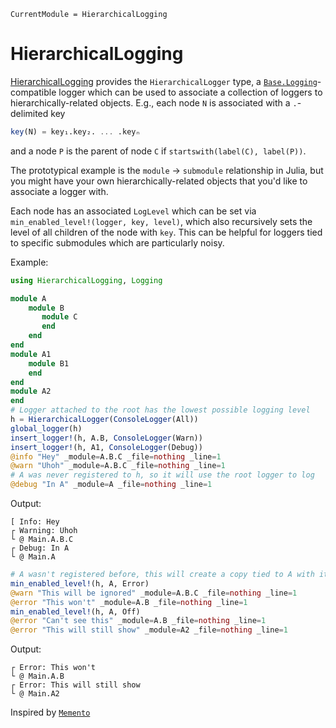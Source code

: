 ```@meta
CurrentModule = HierarchicalLogging
```

# HierarchicalLogging

[HierarchicalLogging](https://github.com/curtd/HierarchicalLogging.jl) provides the `HierarchicalLogger` type, a [`Base.Logging`](https://docs.julialang.org/en/v1/stdlib/Logging/)-compatible logger which can be used to associate a collection of loggers to hierarchically-related objects. E.g., each node `N` is associated with a `.`-delimited key 

```julia
key(N) = key₁.key₂. ... .keyₙ
```

and a node `P` is the parent of node `C` if `startswith(label(C), label(P))`. 

The prototypical example is the `module` -> `submodule` relationship in Julia, but you might have your own hierarchically-related objects that you'd like to associate a logger with.

Each node has an associated `LogLevel` which can be set via `min_enabled_level!(logger, key, level)`, which also recursively sets the level of all children of the node with `key`. This can be helpful for loggers tied to specific submodules which are particularly noisy. 

Example:
```julia 
using HierarchicalLogging, Logging

module A
    module B
       module C
       end
    end
end
module A1
    module B1
    end
end
module A2 
end
# Logger attached to the root has the lowest possible logging level 
h = HierarchicalLogger(ConsoleLogger(All))
global_logger(h)
insert_logger!(h, A.B, ConsoleLogger(Warn))
insert_logger!(h, A1, ConsoleLogger(Debug))
@info "Hey" _module=A.B.C _file=nothing _line=1
@warn "Uhoh" _module=A.B.C _file=nothing _line=1
# A was never registered to h, so it will use the root logger to log
@debug "In A" _module=A _file=nothing _line=1
```

Output: 
```
[ Info: Hey
┌ Warning: Uhoh
└ @ Main.A.B.C
┌ Debug: In A
└ @ Main.A
```

```julia
# A wasn't registered before, this will create a copy tied to A with its own log level + set its children to level Error 
min_enabled_level!(h, A, Error)
@warn "This will be ignored" _module=A.B.C _file=nothing _line=1
@error "This won't" _module=A.B _file=nothing _line=1
min_enabled_level!(h, A, Off)
@error "Can't see this" _module=A.B _file=nothing _line=1
@error "This will still show" _module=A2 _file=nothing _line=1
```

Output:
```
┌ Error: This won't
└ @ Main.A.B
┌ Error: This will still show
└ @ Main.A2
```

Inspired by [`Memento`](https://github.com/invenia/Memento.jl)